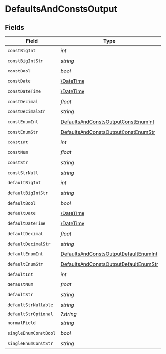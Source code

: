 # DefaultsAndConstsOutput


## Fields

| Field                                                                                                 | Type                                                                                                  | Required                                                                                              | Description                                                                                           |
| ----------------------------------------------------------------------------------------------------- | ----------------------------------------------------------------------------------------------------- | ----------------------------------------------------------------------------------------------------- | ----------------------------------------------------------------------------------------------------- |
| `constBigInt`                                                                                         | *int*                                                                                                 | :heavy_check_mark:                                                                                    | N/A                                                                                                   |
| `constBigIntStr`                                                                                      | *string*                                                                                              | :heavy_check_mark:                                                                                    | N/A                                                                                                   |
| `constBool`                                                                                           | *bool*                                                                                                | :heavy_check_mark:                                                                                    | N/A                                                                                                   |
| `constDate`                                                                                           | [\DateTime](https://www.php.net/manual/en/class.datetime.php)                                         | :heavy_check_mark:                                                                                    | N/A                                                                                                   |
| `constDateTime`                                                                                       | [\DateTime](https://www.php.net/manual/en/class.datetime.php)                                         | :heavy_check_mark:                                                                                    | N/A                                                                                                   |
| `constDecimal`                                                                                        | *float*                                                                                               | :heavy_check_mark:                                                                                    | N/A                                                                                                   |
| `constDecimalStr`                                                                                     | *string*                                                                                              | :heavy_check_mark:                                                                                    | N/A                                                                                                   |
| `constEnumInt`                                                                                        | [DefaultsAndConstsOutputConstEnumInt](../../models/shared/DefaultsAndConstsOutputConstEnumInt.md)     | :heavy_check_mark:                                                                                    | N/A                                                                                                   |
| `constEnumStr`                                                                                        | [DefaultsAndConstsOutputConstEnumStr](../../models/shared/DefaultsAndConstsOutputConstEnumStr.md)     | :heavy_check_mark:                                                                                    | N/A                                                                                                   |
| `constInt`                                                                                            | *int*                                                                                                 | :heavy_check_mark:                                                                                    | N/A                                                                                                   |
| `constNum`                                                                                            | *float*                                                                                               | :heavy_check_mark:                                                                                    | N/A                                                                                                   |
| `constStr`                                                                                            | *string*                                                                                              | :heavy_check_mark:                                                                                    | N/A                                                                                                   |
| `constStrNull`                                                                                        | *string*                                                                                              | :heavy_check_mark:                                                                                    | N/A                                                                                                   |
| `defaultBigInt`                                                                                       | *int*                                                                                                 | :heavy_check_mark:                                                                                    | N/A                                                                                                   |
| `defaultBigIntStr`                                                                                    | *string*                                                                                              | :heavy_check_mark:                                                                                    | N/A                                                                                                   |
| `defaultBool`                                                                                         | *bool*                                                                                                | :heavy_check_mark:                                                                                    | N/A                                                                                                   |
| `defaultDate`                                                                                         | [\DateTime](https://www.php.net/manual/en/class.datetime.php)                                         | :heavy_check_mark:                                                                                    | N/A                                                                                                   |
| `defaultDateTime`                                                                                     | [\DateTime](https://www.php.net/manual/en/class.datetime.php)                                         | :heavy_check_mark:                                                                                    | N/A                                                                                                   |
| `defaultDecimal`                                                                                      | *float*                                                                                               | :heavy_check_mark:                                                                                    | N/A                                                                                                   |
| `defaultDecimalStr`                                                                                   | *string*                                                                                              | :heavy_check_mark:                                                                                    | N/A                                                                                                   |
| `defaultEnumInt`                                                                                      | [DefaultsAndConstsOutputDefaultEnumInt](../../models/shared/DefaultsAndConstsOutputDefaultEnumInt.md) | :heavy_check_mark:                                                                                    | N/A                                                                                                   |
| `defaultEnumStr`                                                                                      | [DefaultsAndConstsOutputDefaultEnumStr](../../models/shared/DefaultsAndConstsOutputDefaultEnumStr.md) | :heavy_check_mark:                                                                                    | N/A                                                                                                   |
| `defaultInt`                                                                                          | *int*                                                                                                 | :heavy_check_mark:                                                                                    | N/A                                                                                                   |
| `defaultNum`                                                                                          | *float*                                                                                               | :heavy_check_mark:                                                                                    | N/A                                                                                                   |
| `defaultStr`                                                                                          | *string*                                                                                              | :heavy_check_mark:                                                                                    | N/A                                                                                                   |
| `defaultStrNullable`                                                                                  | *string*                                                                                              | :heavy_check_mark:                                                                                    | N/A                                                                                                   |
| `defaultStrOptional`                                                                                  | *?string*                                                                                             | :heavy_minus_sign:                                                                                    | N/A                                                                                                   |
| `normalField`                                                                                         | *string*                                                                                              | :heavy_check_mark:                                                                                    | N/A                                                                                                   |
| `singleEnumConstBool`                                                                                 | *bool*                                                                                                | :heavy_check_mark:                                                                                    | N/A                                                                                                   |
| `singleEnumConstStr`                                                                                  | *string*                                                                                              | :heavy_check_mark:                                                                                    | N/A                                                                                                   |